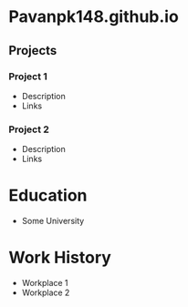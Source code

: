 # Pavanpk148.github.io

## Projects
### Project 1
- Description
- Links

### Project 2
- Description
- Links

# Education
- Some University

# Work History
- Workplace 1
- Workplace 2
